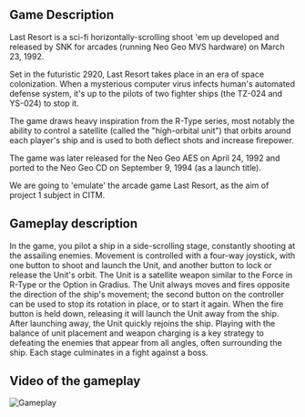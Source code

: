 ## Game Description

Last Resort is a sci-fi horizontally-scrolling shoot 'em up developed and released by SNK for arcades (running Neo Geo MVS hardware) on March 23, 1992.

Set in the futuristic 2920, Last Resort takes place in an era of space colonization. When a mysterious computer virus infects human's automated defense system, it's up to the pilots of two fighter ships (the TZ-024 and YS-024) to stop it.

The game draws heavy inspiration from the R-Type series, most notably the ability to control a satellite (called the "high-orbital unit") that orbits around each player's ship and is used to both deflect shots and increase firepower.

The game was later released for the Neo Geo AES on April 24, 1992 and ported to the Neo Geo CD on September 9, 1994 (as a launch title).




We are going to 'emulate' the arcade game Last Resort, as the aim of project 1 subject in CITM.

## Gameplay description

In the game, you pilot a ship in a side-scrolling stage, constantly shooting at the assailing enemies. Movement is controlled with a
four-way joystick, with one button to shoot and launch the Unit, and another button to lock or release the Unit's orbit. The Unit is a satellite weapon similar to the Force in R-Type or the Option in Gradius. The Unit always moves and fires opposite the direction of the ship's movement; the second button on the controller can be used to stop its rotation in place, or to start it again. When the fire button is held down, releasing it will launch the Unit away from the ship. After launching away, the Unit quickly rejoins the ship. Playing with the balance of unit placement and weapon charging is a key strategy to defeating the enemies that appear from all angles, often surrounding the ship. Each stage culminates in a fight against a boss.


## Video of the gameplay

![Gameplay](https://youtu.be/aybhwlEV0EM)

